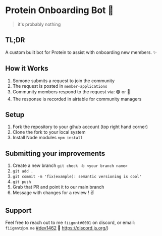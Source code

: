 # Protein Onboarding Bot 🤖

>it's probably nothing

## TL;DR

A custom built bot for Protein to assist with onboarding new members.  ✨

## How it Works

1. Somone submits a request to join the community
2. The request is posted in `member-applications`
3. Community members respond to the request via: 🟢 or 🔴
4. The response is recorded in airtable for community managers

## Setup

1. Fork the repository to your gihub account (top right hand corner)
2. Clone the fork to your local system
3. Install Node modules `npm install`

## Submitting your improvements

1. Create a new branch `git check -b <your branch name>`
2. `git add .`
3. `git commit -m 'fix(example): semantic versioning is cool'`
4. `git push`
5. Grab that PR and point it to our main branch
6. Message with changes for a review ! :v:

## Support

Feel free to reach out to me `fiigmnt#0001` on discord, or email: `fiigmnt@pm.me`  [#dev1462](https://twitter.com/fiigmnt) 🤙 https://discord.js.org/)